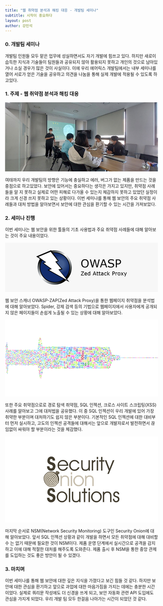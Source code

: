 ```yaml
---
title: "웹 취약점 분석과 해킹 대응 - 개발팀 세미나"
subtitle: 시작이 중요하다
layout: post
author: 강민석
---
```


### 0. 개발팀 세미나

개발팀 인원들 모두 맡은 업무에 성실하면서도 자기 개발에 힘쓰고 있다. 하지만 새로이 습득한 지식과 기술들이 팀원들과 공유되지 않아 활용되지 못하고 개인의 것으로 남아있거나 소실 경우가 많은 것이 사실이다. 이에 우리 에어릭스 개발팀에서는 내부 세미나를 열어 서로가 얻은 기술을 공유하고 의견을 나눔을 통해 실제 개발에 적용될 수 있도록 하고있다.

### 1. 주제 - 웹 취약점 분석과 해킹 대응

![security_semina](/img/posts/2022-10-13/security_semina.jpg)

여태까지 우리 개발팀의 방향은 기능에 충실하고 에러, 버그가 없는 제품을 만드는 것을 중점으로 하고있었다. 보안에 있어서는 중요하다는 생각은 가지고 있지만, 취약점 사례들을 알 지 못하고 실제로 어떤 피해로 다가올 수 있는지 체감하지 못하고 있었던 실정이라 크게 신경 쓰지 못하고 있는 상황이다. 이번 세미나를 통해 웹 보안의 주요 취약점 사례들과 대처 방법을 알아보면서 보안에 대한 관심을 환기할 수 있는 시간을 가져보았다.

### 2. 세미나 진행

이번 세미나는 웹 보안을 위한 툴들의 기초 사용법과 주요 취약점 사례들에 대해 알아보는 것이 주요 내용이었다. 

![owasp_zap](/img/posts/2022-10-13/owasp_zap.png)

웹 보안 스캐너 OWASP-ZAP(Zed Attack Proxy)을 통한 웹페이지 취약점을 분석법에 대해 알아보았다. Spider, 강제 검색 등의 기법으로 웹페이지에서 사용자에게 공개되지 않은 페이지들이 손쉽게 노출될 수 있는 상황에 대해 알아보았다.

![sql_injection](/img/posts/2022-10-13/sql_injection.png)

또한 주요 취약점으로로 경로 탐색 취약점, SQL 인젝션, 크로스 사이트 스크립팅(XSS) 사례를 알아보고 그에 대처법을 공유했다. 이 중 SQL 인젝션이 우리 개발에 있어 가장 취약한 부분이며 대처하기도 쉽지 않은 부분이다. 기본적인 SQL 인젝션에 대한 대비부터 먼저 실시하고, 고도의 인젝션 공격들에 대해서는 앞으로 개발자로서 발전하면서 끊임없이 싸워야 할 부분이라는 것을 체감했다.
  
![security_onion](/img/posts/2022-10-13/security_onion.png)

마지막 순서로 NSM(Network Security Monitoring) 도구인 Security Onion에 대해 알아보았다. 앞서 SQL 인젝션 상황과 같이 개발을 하면서 모든 취약점에 대해 대비할 수 는 없기 때문에 필요한 것이 NSM이다. 제품 운영 단계에서 실시간으로 공격을 감지하고 이에 대해 적절한 대처를 해주도록 도와준다. 제품 출시 후 NSM을 통한 중앙 관제를 도입하는 것도 좋은 방안이 될 수 있겠다.

### 3. 마치며

이번 세미나를 통해 웹 보안에 대한 깊은 지식을 가졌다고 보긴 힘들 것 같다. 하지만 보안에 대한 관심을 환기하고 앞으로 과업에 대한 마음가짐을 가지는 데에는 충분한 시간이었다.  실제로 쿼리문 작성에도 더 신경을 쓰게 되고, 보안 자동화 관련 API 도입에도 관심을 가지게 되었다. 우리 개발 팀 모두 한걸음 나아가는 시간이 되었던 것 같다.